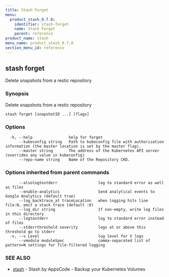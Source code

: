 ```yaml
---
title: Stash Forget
menu:
  product_stash_0.7.0:
    identifier: stash-forget
    name: Stash Forget
    parent: reference
product_name: stash
menu_name: product_stash_0.7.0
section_menu_id: reference
---
```

## stash forget

Delete snapshots from a restic repository

### Synopsis

Delete snapshots from a restic repository

```
stash forget [snapshotID ...] [flags]
```

### Options

```
  -h, --help                help for forget
      --kubeconfig string   Path to kubeconfig file with authorization information (the master location is set by the master flag).
      --master string       The address of the Kubernetes API server (overrides any value in kubeconfig)
      --repo-name string    Name of the Repository CRD.
```

### Options inherited from parent commands

```
      --alsologtostderr                  log to standard error as well as files
      --enable-analytics                 Send analytical events to Google Analytics (default true)
      --log_backtrace_at traceLocation   when logging hits line file:N, emit a stack trace (default :0)
      --log_dir string                   If non-empty, write log files in this directory
      --logtostderr                      log to standard error instead of files
      --stderrthreshold severity         logs at or above this threshold go to stderr
  -v, --v Level                          log level for V logs
      --vmodule moduleSpec               comma-separated list of pattern=N settings for file-filtered logging
```

### SEE ALSO

* [stash](/products/stash/0.7.0/reference/stash)	 - Stash by AppsCode - Backup your Kubernetes Volumes

